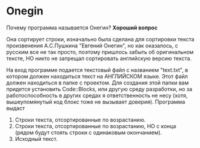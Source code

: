 # Onegin
Почему программа называется Онегин? **Хороший вопрос**

Она сортирует строки, изначально была сделана для сортировки текста произвенения А.С.Пушкина "Евгений Онегин", но как оказалось, с русским все не так просто, поэтому пришлось забыть об оригинальном тексте, НО никто не запрещал сортировать английскую версию текста.

На вход программе подается текстовый файл с названием "text.txt", в котором должен находиться текст на АНГЛИЙСКОМ языке. Этот файл должен находиться в папке с проектом. Для создания этой папки вам придется установить Code::Blocks, или другую среду разработки, но за работоспособность в других средах я ответственность не несу (хотя, вышеупомянутый код блокс тоже не вызывает доверия).
Программа выдаст 
1) Строки текста, отсортированные по возрастанию.
2) Строки текста, отсортированные по возрастанию, НО с конца (рядом будут стоять строки с одинаковым окончанием).
3) Исходный текст.
